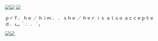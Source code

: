 ![](https://i.imgur.com/1s8SuOX.png)![](https://i.imgur.com/1s8SuOX.png)
![](https://static-ca.gamestop.ca/images/products/782828/3max.jpg)

  ｐｒｆ． ｈｅ  ／  ｈｉｍ ． ．  ｓｈｅ  ／  ｈｅｒ   ｉｓ   ａｌｓｏ   ａｃｃｅｐｔｅｄ． ᓚ₍ ＾． ．＾₎
  
![](https://i.imgur.com/WFEGefE.png)![](https://i.imgur.com/WFEGefE.png)
